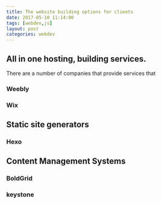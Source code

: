 ```yaml
---
title: The website building options for clients
date: 2017-05-10 11:14:00
tags: [webdev,js]
layout: post
categories: webdev
---
```




<!-- more -->

## All in one hosting, building services.

There are a number of companies that provide services that

### Weebly

### Wix


## Static site generators

### Hexo

## Content Management Systems

### BoldGrid

### keystone